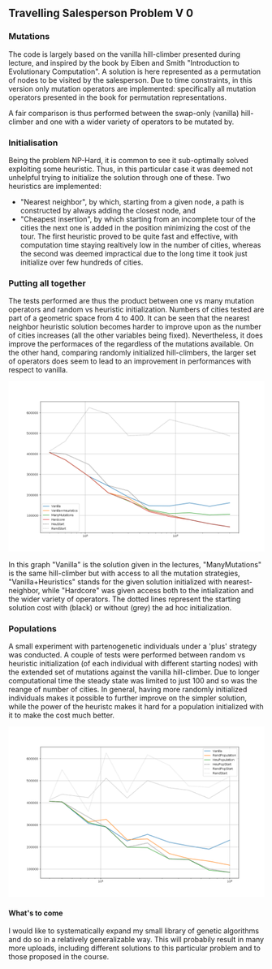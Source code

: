 ## Travelling Salesperson Problem  V 0

### Mutations

The code is largely based on the vanilla hill-climber presented during lecture, and inspired by the book by Eiben and Smith "Introduction to Evolutionary Computation".
A solution is here represented as a permutation of nodes to be visited by the salesperson. Due to time constraints, in this version only mutation operators are implemented: specifically all mutation operators presented in the book for permutation representations.

A fair comparison is thus performed between the swap-only (vanilla) hill-climber and one with a wider variety of operators to be mutated by.

### Initialisation

Being the problem NP-Hard, it is common to see it sub-optimally solved exploiting some heuristic. Thus, in this particular case it was deemed not unhelpful trying to initialize the solution through one of these.
Two heuristics are implemented:
- "Nearest neighbor", by which, starting from a given node, a path is constructed by always adding the closest node, and
- "Cheapest insertion", by which starting from an incomplete tour of the cities the next one is added in the position minimizing the cost of the tour.
The first heuristic proved to be quite fast and effective, with computation time staying realtively low in the number of cities, whereas the second was deemed impractical due to the long time it took just initialize over few hundreds of cities.

### Putting all together

The tests performed are thus the product between one vs many mutation operators and random vs heuristic initialization. Numbers of cities tested are part of a geometric space from 4 to 400.
It can be seen that the nearest neighbor heuristic solution becomes harder to improve upon as the number of cities increases (all the other variables being fixed). Nevertheless, it does improve the performaces of the regardless of the mutations available.
On the other hand, comparing randomly initialized hill-climbers, the larger set of operators does seem to lead to an improvement in performances with respect to vanilla.

![alt text](https://github.com/giovannipogg/computational_intelligence/blob/main/tsp/Figure_1.png)

In this graph "Vanilla" is the solution given in the lectures, "ManyMutations" is the same hill-climber but with access to all the mutation strategies, "Vanilla+Heuristics" stands for the given solution initialized with nearest-neighbor, while "Hardcore" was given access both to the intialization and the wider variety of operators. The dotted lines represent the starting solution cost with (black) or without (grey) the ad hoc initialization.


### Populations

A small experiment with partenogenetic individuals under a 'plus' strategy was conducted.
A couple of tests were performed between random vs heuristic initialization (of each individual with different starting nodes) with the extended set of mutations against the vanilla hill-climber. Due to longer computational time the steady state was limited to just 100 and so was the reange of number of cities. In general, having more randomly initialized individuals makes it possible to further improve on the simpler solution, while the power of the heuristc makes it hard for a population initialized with it to make the cost much better.

![alt text](https://github.com/giovannipogg/computational_intelligence/blob/main/tsp/Figure_3.png)

#### What's to come

I would like to systematically expand my small library of genetic algorithms and do so in a relatively generalizable way. This will probabily result in many more uploads, including different solutions to this particular problem and to those proposed in the course. 
